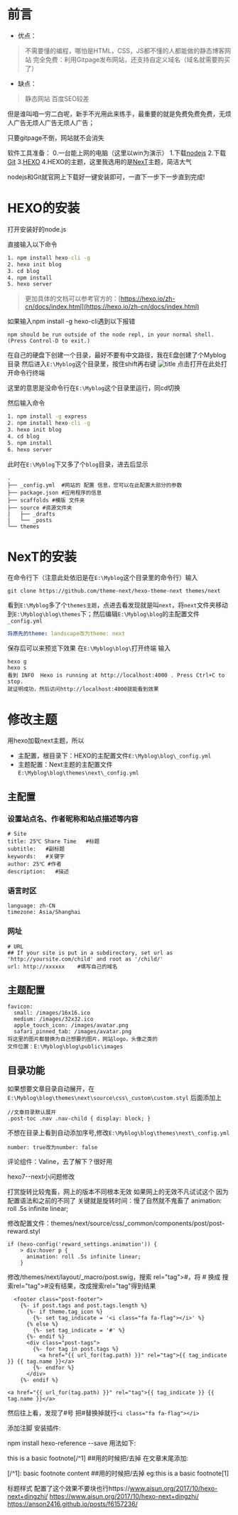 # 前言
- 优点：
> 不需要懂的编程，哪怕是HTML，CSS，JS都不懂的人都能做的静态博客网站
完全免费：利用Gitpage发布网站，还支持自定义域名（域名就需要购买了）

- 缺点：
> 静态网站
百度SEO较差

但是谁叫咱一穷二白呢，新手不光用此来练手，最重要的就是免费免费免费，无烦人广告无烦人广告无烦人广告；

只要gitpage不倒，网站就不会消失


软件工具准备：
0.一台能上网的电脑（这里以win为演示）
1.下载[nodejs](Node.js)
2.下载[Git](https://git-scm.com)
3.[HEXO](https://hexo.io)
4.HEXO的主题，这里我选用的是[NexT](http://theme-next.iissnan.com/getting-started.html)主题，简洁大气

nodejs和Git就官网上下载好一键安装即可，一直下一步下一步直到完成!

# HEXO的安装
打开安装好的node.js

直接输入以下命令
```cmd
1. npm install hexo-cli -g
2. hexo init blog
3. cd blog
4. npm install
5. hexo server
```

> 更加具体的文档可以参考官方的：[https://hexo.io/zh-cn/docs/index.html](https://hexo.io/zh-cn/docs/index.html)

如果输入npm install -g hexo-cli遇到以下报错

```npm
npm should be run outside of the node repl, in your normal shell.
(Press Control-D to exit.)
```

在自己的硬盘下创建一个目录，最好不要有中文路径，我在E盘创建了个Myblog目录
然后进入`E:\Myblog`这个目录里，按住shift再右键
![title](https://raw.githubusercontent.com/zzzhbr/notebook-image/master/notebook/2019/09/05/1567643923207-1567643923235.png)
点击打开在此处打开命令行终端

这里的意思是没命令行在`E:\Myblog`这个目录里运行，同cd切换


然后输入命令
```cmd
1. npm install -g express
2. npm install hexo-cli -g
3. hexo init blog
4. cd blog
5. npm install
6. hexo server
```
此时在`E:\Myblog`下又多了个`blog`目录，进去后显示
```
.
├── _config.yml  #网站的 配置 信息，您可以在此配置大部分的参数
├── package.json #应用程序的信息
├── scaffolds #模版 文件夹
├── source #资源文件夹
|   ├── _drafts
|   └── _posts
└── themes
```
# NexT的安装
在命令行下（注意此处依旧是在`E:\Myblog`这个目录里的命令行）输入
```
git clone https://github.com/theme-next/hexo-theme-next themes/next
```
看到`E:\Myblog`多了个`themes主题`，点进去看发现就是叫`next`，将`next`文件夹移动到`E:\Myblog\blog\themes`下；然后编辑`E:\Myblog\blog`的主配置文件`_config.yml`
```yml
将原先的theme: landscape改为theme: next
```
保存后可以来预览下效果
在`E:\Myblog\blog\`打开终端
输入
```
hexo g
hexo s
看到 INFO  Hexo is running at http://localhost:4000 . Press Ctrl+C to stop.
就证明成功，然后访问http://localhost:4000就能看到效果
```

# 修改主题
用hexo加载next主题，所以
- 主配置，根目录下：HEXO的主配置文件`E:\Myblog\blog\_config.yml`  
- 主题配置：Next主题的主配置文件`E:\Myblog\blog\themes\next\_config.yml`

## 主配置
### 设置站点名、作者昵称和站点描述等内容
```
# Site
title: 25℃ Share Time   #标题
subtitle: 	#副标题
keywords:	#关键字
author: 25℃	#作者
description:   #描述
```
### 语言时区
```
language: zh-CN
timezone: Asia/Shanghai
```
### 网址
```
# URL
## If your site is put in a subdirectory, set url as 'http://yoursite.com/child' and root as '/child/'
url: http://xxxxxx    #填写自己的域名
```

## 主题配置
```
favicon:
  small: /images/16x16.ico
  medium: /images/32x32.ico
  apple_touch_icon: /images/avatar.png
  safari_pinned_tab: /images/avatar.png	
将这里的图片都替换为自己想要的图片，网站logo，头像之类的
文件位置：E:\Myblog\blog\public\images
```




## 目录功能
如果想要文章目录自动展开，在`E:\Myblog\blog\themes\next\source\css\_custom\custom.styl`
后面添加上
```
//文章目录默认展开
.post-toc .nav .nav-child { display: block; }
```

不想在目录上看到自动添加序号,修改`E:\Myblog\blog\themes\next\_config.yml`
```
number: true改为number: false
```


评论组件：Valine，去了解下？很好用


hexo7--next小问题修改




打赏旋转比较鬼畜，网上的版本不同根本无效
如果网上的无效不凡试试这个
因为配置语法和之前的不同了
关键就是旋转时间：慢了自然就不鬼畜了 animation: roll .5s infinite linear;

修改配置文件：themes/next/source/css/_common/components/post/post-reward.styl
```
if (hexo-config('reward_settings.animation')) {
    > div:hover p {
      animation: roll .5s infinite linear;
    }
```


修改/themes/next/layout/_macro/post.swig，搜索 rel="tag">#，将 # 换成<i class="fa fa-tag"></i>
搜索rel="tag">#没有结果，改成搜索rel="tag"得到结果

      <footer class="post-footer">
        {%- if post.tags and post.tags.length %}
          {%- if theme.tag_icon %}
            {%- set tag_indicate = '<i class="fa fa-flag"></i>' %}
          {% else %}
            {%- set tag_indicate = '#' %}
          {%- endif %}
          <div class="post-tags">
            {%- for tag in post.tags %}
              <a href="{{ url_for(tag.path) }}" rel="tag">{{ tag_indicate }} {{ tag.name }}</a>
            {%- endfor %}
          </div>
        {%- endif %}
   
```language
<a href="{{ url_for(tag.path) }}" rel="tag">{{ tag_indicate }} {{ tag.name }}</a>
```
然后往上看，发现了#号
把#替换掉就行`<i class="fa fa-flag"></i>`


添加注脚
安装插件:

npm install hexo-reference --save
用法如下:

this is a basic footnote[/^1] ##用的时候把/去掉
在文章末尾添加:

[/^1]: basic footnote content ##用的时候把/去掉
eg:this is a basic footnote[1]



标题样式
配置了这个效果不要块也行https://www.aisun.org/2017/10/hexo-next+dingzhi/
https://www.aisun.org/2017/10/hexo-next+dingzhi/
https://anson2416.github.io/posts/f6157236/





```
